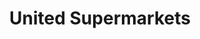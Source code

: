 ---
title: "United Supermarkets"
url: /lubbock/united-supermarkets-50th-street/
shop: Supermarkt
---